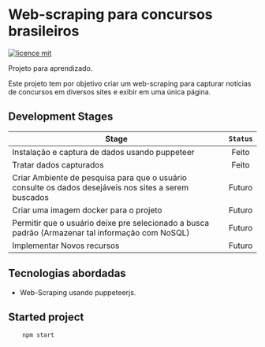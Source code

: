 # Web-scraping para concursos brasileiros
[![licence mit](https://img.shields.io/github/license/MTaugusto/back-api-concursos)](https://github.com/MTAugusto/back-api-concursos/blob/main/LICENSE)

 Projeto para aprendizado.

   Este projeto tem por objetivo criar um web-scraping para capturar notícias de concursos em diversos sites e exibir em uma única página.

## Development Stages

Stage | `Status`
------------- | :-------------:
Instalação e captura de dados usando puppeteer | Feito
Tratar dados capturados | Feito
Criar Ambiente de pesquisa para que o usuário consulte os dados desejáveis nos sites a serem buscados | Futuro
Criar uma imagem docker para o projeto | Futuro
Permitir que o usuário deixe pre selecionado a busca padrão (Armazenar tal informação com NoSQL) | Futuro
Implementar Novos recursos | Futuro

## Tecnologias abordadas

 *  Web-Scraping usando puppeteerjs.

## Started project

```
    npm start
```

